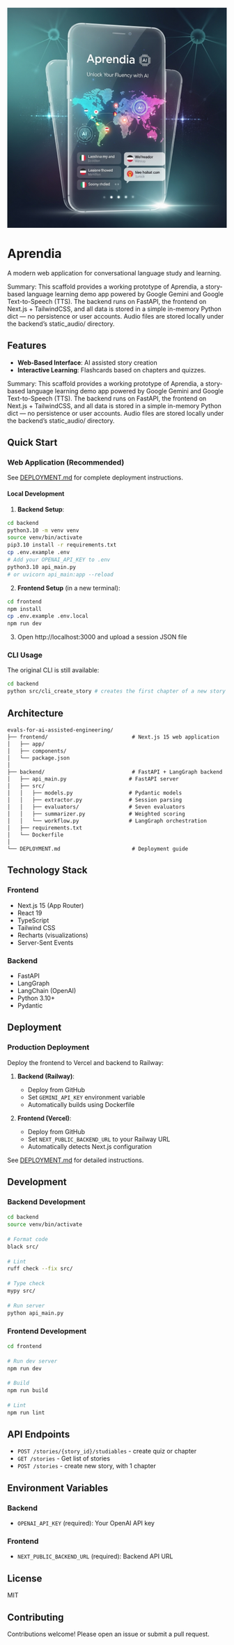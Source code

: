 ![Aprendia](images/logo.png "Aprendia")

# Aprendia

A modern web application for conversational language study and learning.

Summary: This scaffold provides a working prototype of Aprendia, a story-based language learning demo app powered by Google Gemini and Google Text-to-Speech (TTS). The backend runs on FastAPI, the frontend on Next.js + TailwindCSS, and all data is stored in a simple in-memory Python dict — no persistence or user accounts. Audio files are stored locally under the backend’s static_audio/ directory.

## Features

- **Web-Based Interface**: AI assisted story creation
- **Interactive Learning**: Flashcards based on chapters and quizzes.


Summary: This scaffold provides a working prototype of Aprendia, a story-based language learning demo app powered by Google Gemini and Google Text-to-Speech (TTS). The backend runs on FastAPI, the frontend on Next.js + TailwindCSS, and all data is stored in a simple in-memory Python dict — no persistence or user accounts. Audio files are stored locally under the backend’s static_audio/ directory.

## Quick Start

### Web Application (Recommended)

See [DEPLOYMENT.md](DEPLOYMENT.md) for complete deployment instructions.

#### Local Development

1. **Backend Setup**:
```bash
cd backend
python3.10 -m venv venv
source venv/bin/activate
pip3.10 install -r requirements.txt
cp .env.example .env
# Add your OPENAI_API_KEY to .env
python3.10 api_main.py
# or uvicorn api_main:app --reload
```

2. **Frontend Setup** (in a new terminal):
```bash
cd frontend
npm install
cp .env.example .env.local
npm run dev
```

3. Open http://localhost:3000 and upload a session JSON file

### CLI Usage

The original CLI is still available:

```bash
cd backend
python src/cli_create_story # creates the first chapter of a new story
```

## Architecture

```
evals-for-ai-assisted-engineering/
├── frontend/                           # Next.js 15 web application
│   ├── app/
│   ├── components/
│   └── package.json
│
├── backend/                            # FastAPI + LangGraph backend
│   ├── api_main.py                    # FastAPI server
│   ├── src/
│   │   ├── models.py                  # Pydantic models
│   │   ├── extractor.py               # Session parsing
│   │   ├── evaluators/                # Seven evaluators
│   │   ├── summarizer.py              # Weighted scoring
│   │   └── workflow.py                # LangGraph orchestration
│   ├── requirements.txt
│   └── Dockerfile
│
└── DEPLOYMENT.md                       # Deployment guide
```

## Technology Stack

### Frontend
- Next.js 15 (App Router)
- React 19
- TypeScript
- Tailwind CSS
- Recharts (visualizations)
- Server-Sent Events

### Backend
- FastAPI
- LangGraph
- LangChain (OpenAI)
- Python 3.10+
- Pydantic


## Deployment

### Production Deployment

Deploy the frontend to Vercel and backend to Railway:

1. **Backend (Railway)**:
   - Deploy from GitHub
   - Set `GEMINI_API_KEY` environment variable
   - Automatically builds using Dockerfile

2. **Frontend (Vercel)**:
   - Deploy from GitHub
   - Set `NEXT_PUBLIC_BACKEND_URL` to your Railway URL
   - Automatically detects Next.js configuration

See [DEPLOYMENT.md](DEPLOYMENT.md) for detailed instructions.

## Development

### Backend Development

```bash
cd backend
source venv/bin/activate

# Format code
black src/

# Lint
ruff check --fix src/

# Type check
mypy src/

# Run server
python api_main.py
```

### Frontend Development

```bash
cd frontend

# Run dev server
npm run dev

# Build
npm run build

# Lint
npm run lint
```

## API Endpoints

- `POST /stories/{story_id}/studiables` - create quiz or chapter
- `GET /stories` - Get list of stories
- `POST /stories` - create new story, with 1 chapter

## Environment Variables

### Backend
- `OPENAI_API_KEY` (required): Your OpenAI API key

### Frontend
- `NEXT_PUBLIC_BACKEND_URL` (required): Backend API URL

## License

MIT

## Contributing

Contributions welcome! Please open an issue or submit a pull request.